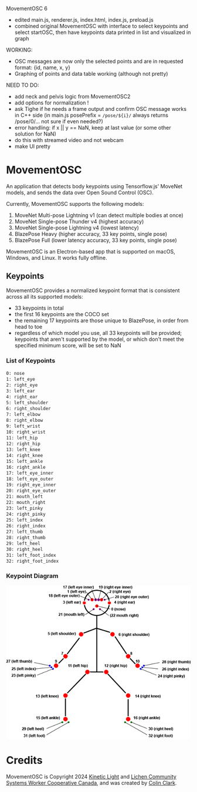 MovementOSC 6 
- edited main.js, renderer.js, index.html, index.js, preload.js 
- combined original MovementOSC with interface to select keypoints and select startOSC, then have keypoints data printed in list and visualized in graph 

WORKING: 
- OSC messages are now only the selected points and are in requested format: {id, name, x, y}
- Graphing of points and data table working (although not pretty)

NEED TO DO:  
- add neck and pelvis logic from MovementOSC2
- add options for normalization !  
- ask Tighe if he needs a frame output and confirm OSC message works in C++ side (in main.js posePrefix = `/pose/${i}/` always returns /pose/0/... not sure if even needed?)
- error handling: if x || y == NaN, keep at last value (or some other solution for NaN) 
- do this with streamed video and not webcam
- make UI pretty 





# MovementOSC
An application that detects body keypoints using Tensorflow.js' MoveNet models, and sends the data over Open Sound Control (OSC).

Currently, MovementOSC supports the following models:
1. MoveNet Multi-pose Lightning v1 (can detect multiple bodies at once)
2. MoveNet Single-pose Thunder v4 (highest accuracy)
3. MoveNet Single-pose Lightning v4 (lowest latency)
4. BlazePose Heavy (higher accuracy, 33 key points, single pose)
5. BlazePose Full (lower latency accuracy, 33 key points, single pose)

MovementOSC is an Electron-based app that is supported on macOS, Windows, and Linux. It works fully offline.

## Keypoints

MovementOSC provides a normalized keypoint format that is consistent across all its supported models:

* 33 keypoints in total
* the first 16 keypoints are the COCO set
* the remaining 17 keypoints are those unique to BlazePose, in order from head to toe
* regardless of which model you use, all 33 keypoints will be provided; keypoints that aren't supported by the model, or which don't meet the specified minimum score, will be set to NaN

### List of Keypoints

```
0: nose
1: left_eye
2: right_eye
3: left_ear
4: right_ear
5: left_shoulder
6: right_shoulder
7: left_elbow
8: right_elbow
9: left_wrist
10: right_wrist
11: left_hip
12: right_hip
13: left_knee
14: right_knee
15: left_ankle
16: right_ankle
17: left_eye_inner
18: left_eye_outer
19: right_eye_inner
20: right_eye_outer
21: mouth_left
22: mouth_right
23: left_pinky
24: right_pinky
25: left_index
26: right_index
27: left_thumb
28: right_thumb
29: left_heel
30: right_heel
31: left_foot_index
32: right_foot_index
```

### Keypoint Diagram

![Image showing the location of each keypoint on a stick figure](docs/images/keypoints_stick_figure.png)


# Credits
MovementOSC is Copyright 2024 [Kinetic Light](https://kineticlight.org) and [Lichen Community Systems Worker Cooperative Canada](https://lichen.coop), and was created by [Colin Clark](https://colinclark.org).
